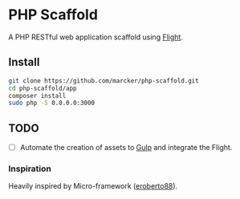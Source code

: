 # PHP Scaffold

A PHP RESTful web application scaffold using [Flight](http://flightphp.com/).

## Install

```bash
git clone https://github.com/marcker/php-scaffold.git
cd php-scaffold/app
composer install
sudo php -S 0.0.0.0:3000
```

## TODO

- [ ] Automate the creation of assets to [Gulp](http://gulpjs.com/) and integrate the Flight.

### Inspiration

Heavily inspired by Micro-framework ([eroberto88](https://github.com/eroberto88)).

